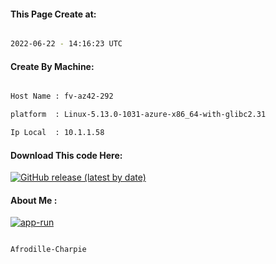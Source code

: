 
   
#### This Page Create at:

```bash

2022-06-22 - 14:16:23 UTC

```

#### Create By Machine:

```bash

Host Name : fv-az42-292

platform  : Linux-5.13.0-1031-azure-x86_64-with-glibc2.31

Ip Local  : 10.1.1.58

```
#### Download This code Here:

[![GitHub release (latest by date)](https://img.shields.io/github/v/release/Afrodille-Charpie/App-Run-1?style=for-the-badge&label=Download)](https://github.com/Afrodille-Charpie/App-Run-1/releases) 

</p> 

#### About Me :

[![app-run](https://github.com/Afrodille-Charpie/App-Run-1/actions/workflows/app-run.yml/badge.svg)](https://github.com/Afrodille-Charpie/App-Run-1/actions/workflows/app-run.yml)

```bash

Afrodille-Charpie

```

